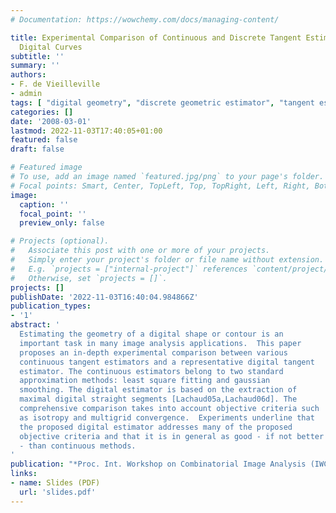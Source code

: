 ```yaml
---
# Documentation: https://wowchemy.com/docs/managing-content/

title: Experimental Comparison of Continuous and Discrete Tangent Estimators Along
  Digital Curves
subtitle: ''
summary: ''
authors:
- F. de Vieilleville
- admin
tags: [ "digital geometry", "discrete geometric estimator", "tangent estimation", "multigrid convergence", "2D", "digital contour" ]
categories: []
date: '2008-03-01'
lastmod: 2022-11-03T17:40:05+01:00
featured: false
draft: false

# Featured image
# To use, add an image named `featured.jpg/png` to your page's folder.
# Focal points: Smart, Center, TopLeft, Top, TopRight, Left, Right, BottomLeft, Bottom, BottomRight.
image:
  caption: ''
  focal_point: ''
  preview_only: false

# Projects (optional).
#   Associate this post with one or more of your projects.
#   Simply enter your project's folder or file name without extension.
#   E.g. `projects = ["internal-project"]` references `content/project/deep-learning/index.md`.
#   Otherwise, set `projects = []`.
projects: []
publishDate: '2022-11-03T16:40:04.984866Z'
publication_types:
- '1'
abstract: '
  Estimating the geometry of a digital shape or contour is an
  important task in many image analysis applications.  This paper
  proposes an in-depth experimental comparison between various
  continuous tangent estimators and a representative digital tangent
  estimator. The continuous estimators belong to two standard
  approximation methods: least square fitting and gaussian
  smoothing. The digital estimator is based on the extraction of
  maximal digital straight segments [Lachaud05a,Lachaud06d]. The
  comprehensive comparison takes into account objective criteria such
  as isotropy and multigrid convergence.  Experiments underline that
  the proposed digital estimator addresses many of the proposed
  objective criteria and that it is in general as good - if not better
  - than continuous methods.
'
publication: "*Proc. Int. Workshop on Combinatorial Image Analysis (IWCIA'2008), Buffalo, NY*, volume 4958 of Lecture Notes in Computer Science, pp 26-37, 2008. Springer"
links:
- name: Slides (PDF)
  url: 'slides.pdf'
---
```

